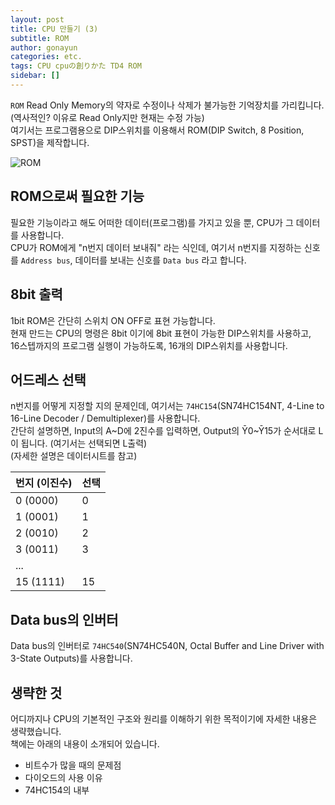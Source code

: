 ```yaml
---
layout: post
title: CPU 만들기 (3)
subtitle: ROM
author: gonayun
categories: etc.
tags: CPU cpuの創りかた TD4 ROM
sidebar: []
---
```


`ROM` Read Only Memory의 약자로 수정이나 삭제가 불가능한 기억장치를 가리킵니다.(역사적인? 이유로 Read Only지만 현재는 수정 가능)\
여기서는 프로그램용으로 DIP스위치를 이용해서 ROM(DIP Switch, 8 Position, SPST)을 제작합니다.

![ROM](/assets/images/how_to_make_cpu_3_1.png)

## ROM으로써 필요한 기능

필요한 기능이라고 해도 어떠한 데이터(프로그램)를 가지고 있을 뿐, CPU가 그 데이터를 사용합니다.\
CPU가 ROM에게 "n번지 데이터 보내줘" 라는 식인데, 여기서 n번지를 지정하는 신호를 `Address bus`, 데이터를 보내는 신호를 `Data bus` 라고 합니다.

## 8bit 출력

1bit ROM은 간단히 스위치 ON OFF로 표현 가능합니다.\
현재 만드는 CPU의 명령은 8bit 이기에 8bit 표현이 가능한 DIP스위치를 사용하고,\
16스텝까지의 프로그램 실행이 가능하도록, 16개의 DIP스위치를 사용합니다.

## 어드레스 선택

n번지를 어떻게 지정할 지의 문제인데, 여기서는 `74HC154`(SN74HC154NT, 4-Line to 16-Line Decoder / Demultiplexer)를 사용합니다.\
간단히 설명하면, Input의 A~D에 2진수를 입력하면, Output의 Ȳ0~Ȳ15가 순서대로 L이 됩니다. (여기서는 선택되면 L출력)\
(자세한 설명은 데이터시트를 참고)

| 번지 (이진수) | 선택 |
|--|--|
| 0 (0000) | 0 |
| 1 (0001) | 1 |
| 2 (0010) | 2 |
| 3 (0011) | 3 |
|...||
| 15 (1111) | 15 |

## Data bus의 인버터

Data bus의 인버터로 `74HC540`(SN74HC540N, Octal Buffer and Line Driver with 3-State Outputs)를 사용합니다.

## 생략한 것

어디까지나 CPU의 기본적인 구조와 원리를 이해하기 위한 목적이기에 자세한 내용은 생략했습니다.\
책에는 아래의 내용이 소개되어 있습니다.

* 비트수가 많을 때의 문제점
* 다이오드의 사용 이유
* 74HC154의 내부
